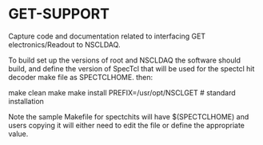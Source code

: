 # GET-SUPPORT

Capture code and documentation related to interfacing GET electronics/Readout to NSCLDAQ.

To build set up the versions of root and NSCLDAQ the software should build, and
define the version of SpecTcl that will be used for the spectcl hit decoder
make file as SPECTCLHOME.
then:

make clean
make
make install PREFIX=/usr/opt/NSCLGET    # standard installation

Note the sample Makefile for spectchits will have $(SPECTCLHOME) and users
copying it will either need to edit the file or define the appropriate value.
